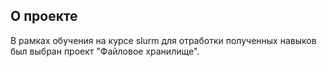 ## О проекте

В рамках обучения на курсе slurm для отработки полученных навыков был выбран проект "Файловое хранилище".